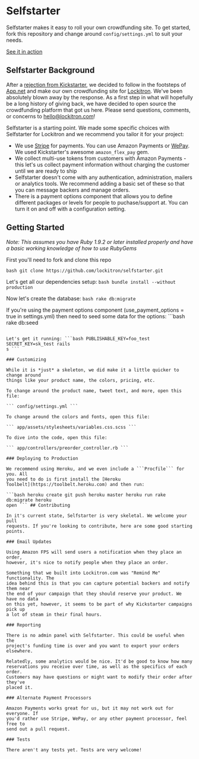 # Selfstarter
Selfstarter makes it easy to roll your own crowdfunding site. To get started,
fork this repository and change around ```config/settings.yml``` to suit your
needs.

[See it in action](http://unide.co)

## Selfstarter Background

After a [rejection from
Kickstarter](http://techcrunch.com/2012/10/07/the-story-of-lockitron-crowdfunding-without-kickstarter/),
we decided to follow in the footsteps of [App.net](https://app.net/) and make
our own crowdfunding site for [Lockitron](https://lockitron.com). We've been
absolutely blown away by the response. As a first step in what will hopefully
be a long history of giving back, we have decided to open source the
crowdfunding platform that got us here. Please send questions, comments, or
concerns to [hello@lockitron.com](mailto:hello@lockitron.com)!

Selfstarter is a starting point. We made some specific choices with Selfstarter
for Lockitron and we recommend you tailor it for your project:

* We use [Stripe](https://stripe.com) for payments. You can use Amazon Payments
  or [WePay](https://www.wepay.com/). We used Kickstarter's awesome
  ```amazon_flex_pay``` gem.
* We collect multi-use tokens from customers with Amazon Payments - this let's
  us collect payment information without charging the customer until we are
  ready to ship
* Selfstarter doesn't come with any authentication, administration, mailers or
  analytics tools. We recommend adding a basic set of these so that you can
  message backers and manage orders.
* There is a payment options component that allows you to define different
  packages or levels for people to puchase/support at.  You can turn it on and
  off with a configuration setting.

## Getting Started

*Note: This assumes you have Ruby 1.9.2 or later installed properly and have a
basic working knowledge of how to use RubyGems*

First you'll need to fork and clone this repo

```bash git clone https://github.com/lockitron/selfstarter.git ```

Let's get all our dependencies setup: ```bash bundle install --without
production ```

Now let's create the database: ```bash rake db:migrate ```

If you're using the payment options component (use_payment_options = true in
settings.yml) then need to seed some data for the options: ```bash rake db:seed
```

Let's get it running: ```bash PUBLISHABLE_KEY=foo_test SECRET_KEY=sk_test rails
s ```

### Customizing

While it is *just* a skeleton, we did make it a little quicker to change around
things like your product name, the colors, pricing, etc.

To change around the product name, tweet text, and more, open this file:

``` config/settings.yml ```

To change around the colors and fonts, open this file:

``` app/assets/stylesheets/variables.css.scss ```

To dive into the code, open this file:

``` app/controllers/preorder_controller.rb ```

### Deploying to Production

We recommend using Heroku, and we even include a ```Procfile``` for you. All
you need to do is first install the [Heroku
Toolbelt](https://toolbelt.heroku.com) and then run:

```bash heroku create git push heroku master heroku run rake db:migrate heroku
open ``` ## Contributing

In it's current state, Selfstarter is very skeletal. We welcome your pull
requests. If you're looking to contribute, here are some good starting points.

### Email Updates

Using Amazon FPS will send users a notification when they place an order,
however, it's nice to notify people when they place an order. 

Something that we built into Lockitron.com was "Remind Me" functionality. The
idea behind this is that you can capture potential backers and notify them near
the end of your campaign that they should reserve your product. We have no data
on this yet, however, it seems to be part of why Kickstarter campaigns pick up
a lot of steam in their final hours.

### Reporting

There is no admin panel with Selfstarter. This could be useful when the
project's funding time is over and you want to export your orders elsewhere.

Relatedly, some analytics would be nice. It'd be good to know how many
reservations you receive over time, as well as the specifics of each order.
Customers may have questions or might want to modify their order after they've
placed it.

### Alternate Payment Processors

Amazon Payments works great for us, but it may not work out for everyone. If
you'd rather use Stripe, WePay, or any other payment processor, feel free to
send out a pull request.

### Tests

There aren't any tests yet. Tests are very welcome!


